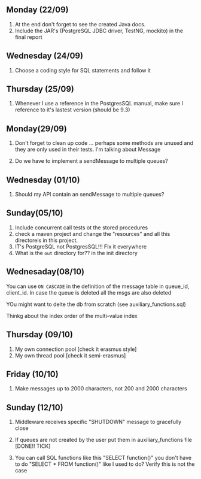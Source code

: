 
Monday (22/09)
--------------
1) At the end don't forget to see the created Java docs.
2) Include the JAR's (PostgreSQL JDBC driver, TestNG, mockito) in the final report
 
Wednesday (24/09)
-----------------
1) Choose a coding style for SQL statements and follow it

Thursday (25/09)
----------------
1) Whenever I use a reference in the PostgresSQL manual, make sure I reference to it's
lastest version (should be 9.3)

Monday(29/09)
-------------
1) Don't forget to clean up code ... perhaps some methods are unused and they are only
used in their tests. I'm talking about Message

2) Do we have to implement a sendMessage to multiple queues?


Wednesday (01/10)
------------------
1) Should my API contain an sendMessage to multiple queues?
 
 
Sunday(05/10)
-------------
 
1) Include concurrent call tests ot the stored procedures
2) check a maven project and change the "resources" and all this directoreis in this project.
3) IT's PostgreSQL not PostgresSQL!!! FIx it everywhere
4) What is the `out` directory for?? in the init directory

Wednesaday(08/10)
-----------------
You can use `ON CASCADE` in the definition of the message table in queue_id, client_id.
In case the queue is deleted all the msgs are also deleted

YOu might want to delte the db from scratch (see auxiliary_functions.sql)

Thinkg about the index order of the multi-value index

Thursday (09/10)
----------------

1) My own connection pool [check it erasmus style]
2) My own thread pool [check it semi-erasmus]

Friday (10/10)
--------------
1) Make messages up to 2000 characters, not 200 and 2000 characters

Sunday (12/10)
--------------
1) Middleware receives specific "SHUTDOWN" message to gracefully close
2) If queues are not created by the user put them in auxiliary_functions file [DONE!! TICK]
 
 3) You can call SQL functions like this "SELECT function()" you don't 
 have to do "SELECT * FROM function()" like I used to do? Verify this is not the case
